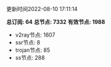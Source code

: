 更新时间2022-08-10 17:11:14

**总订阅: 64**
**总节点: 7332**
**有效节点: 1988**
- v2ray节点: 1607
- ssr节点: 8
- trojan节点: 85
- ss节点: 288
